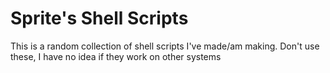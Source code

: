 # Sprite's Shell Scripts
This is a random collection of shell scripts I've made/am making.
Don't use these, I have no idea if they work on other systems